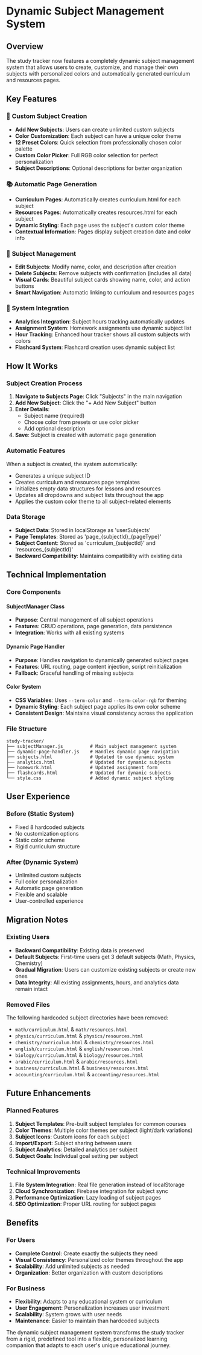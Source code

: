 # Dynamic Subject Management System

## Overview
The study tracker now features a completely dynamic subject management system that allows users to create, customize, and manage their own subjects with personalized colors and automatically generated curriculum and resources pages.

## Key Features

### 🎨 **Custom Subject Creation**
- **Add New Subjects**: Users can create unlimited custom subjects
- **Color Customization**: Each subject can have a unique color theme
- **12 Preset Colors**: Quick selection from professionally chosen color palette
- **Custom Color Picker**: Full RGB color selection for perfect personalization
- **Subject Descriptions**: Optional descriptions for better organization

### 📚 **Automatic Page Generation**
- **Curriculum Pages**: Automatically creates curriculum.html for each subject
- **Resources Pages**: Automatically creates resources.html for each subject
- **Dynamic Styling**: Each page uses the subject's custom color theme
- **Contextual Information**: Pages display subject creation date and color info

### 🔧 **Subject Management**
- **Edit Subjects**: Modify name, color, and description after creation
- **Delete Subjects**: Remove subjects with confirmation (includes all data)
- **Visual Cards**: Beautiful subject cards showing name, color, and action buttons
- **Smart Navigation**: Automatic linking to curriculum and resources pages

### 🔗 **System Integration**
- **Analytics Integration**: Subject hours tracking automatically updates
- **Assignment System**: Homework assignments use dynamic subject list
- **Hour Tracking**: Enhanced hour tracker shows all custom subjects with colors
- **Flashcard System**: Flashcard creation uses dynamic subject list

## How It Works

### Subject Creation Process
1. **Navigate to Subjects Page**: Click "Subjects" in the main navigation
2. **Add New Subject**: Click the "+ Add New Subject" button
3. **Enter Details**: 
   - Subject name (required)
   - Choose color from presets or use color picker
   - Add optional description
4. **Save**: Subject is created with automatic page generation

### Automatic Features
When a subject is created, the system automatically:
- Generates a unique subject ID
- Creates curriculum and resources page templates
- Initializes empty data structures for lessons and resources
- Updates all dropdowns and subject lists throughout the app
- Applies the custom color theme to all subject-related elements

### Data Storage
- **Subject Data**: Stored in localStorage as 'userSubjects'
- **Page Templates**: Stored as 'page_{subjectId}_{pageType}'
- **Subject Content**: Stored as 'curriculum_{subjectId}' and 'resources_{subjectId}'
- **Backward Compatibility**: Maintains compatibility with existing data

## Technical Implementation

### Core Components

#### SubjectManager Class
- **Purpose**: Central management of all subject operations
- **Features**: CRUD operations, page generation, data persistence
- **Integration**: Works with all existing systems

#### Dynamic Page Handler
- **Purpose**: Handles navigation to dynamically generated subject pages
- **Features**: URL routing, page content injection, script reinitialization
- **Fallback**: Graceful handling of missing subjects

#### Color System
- **CSS Variables**: Uses `--term-color` and `--term-color-rgb` for theming
- **Dynamic Styling**: Each subject page applies its own color scheme
- **Consistent Design**: Maintains visual consistency across the application

### File Structure
```
study-tracker/
├── subjectManager.js          # Main subject management system
├── dynamic-page-handler.js    # Handles dynamic page navigation
├── subjects.html              # Updated to use dynamic system
├── analytics.html             # Updated for dynamic subjects
├── homework.html              # Updated assignment form
├── flashcards.html            # Updated for dynamic subjects
└── style.css                  # Added dynamic subject styling
```

## User Experience

### Before (Static System)
- Fixed 8 hardcoded subjects
- No customization options
- Static color scheme
- Rigid curriculum structure

### After (Dynamic System)
- Unlimited custom subjects
- Full color personalization
- Automatic page generation
- Flexible and scalable
- User-controlled experience

## Migration Notes

### Existing Users
- **Backward Compatibility**: Existing data is preserved
- **Default Subjects**: First-time users get 3 default subjects (Math, Physics, Chemistry)
- **Gradual Migration**: Users can customize existing subjects or create new ones
- **Data Integrity**: All existing assignments, hours, and analytics data remain intact

### Removed Files
The following hardcoded subject directories have been removed:
- `math/curriculum.html` & `math/resources.html`
- `physics/curriculum.html` & `physics/resources.html`
- `chemistry/curriculum.html` & `chemistry/resources.html`
- `english/curriculum.html` & `english/resources.html`
- `biology/curriculum.html` & `biology/resources.html`
- `arabic/curriculum.html` & `arabic/resources.html`
- `business/curriculum.html` & `business/resources.html`
- `accounting/curriculum.html` & `accounting/resources.html`

## Future Enhancements

### Planned Features
1. **Subject Templates**: Pre-built subject templates for common courses
2. **Color Themes**: Multiple color themes per subject (light/dark variations)
3. **Subject Icons**: Custom icons for each subject
4. **Import/Export**: Subject sharing between users
5. **Subject Analytics**: Detailed analytics per subject
6. **Subject Goals**: Individual goal setting per subject

### Technical Improvements
1. **File System Integration**: Real file generation instead of localStorage
2. **Cloud Synchronization**: Firebase integration for subject sync
3. **Performance Optimization**: Lazy loading of subject pages
4. **SEO Optimization**: Proper URL routing for subject pages

## Benefits

### For Users
- **Complete Control**: Create exactly the subjects they need
- **Visual Consistency**: Personalized color themes throughout the app
- **Scalability**: Add unlimited subjects as needed
- **Organization**: Better organization with custom descriptions

### For Business
- **Flexibility**: Adapts to any educational system or curriculum
- **User Engagement**: Personalization increases user investment
- **Scalability**: System grows with user needs
- **Maintenance**: Easier to maintain than hardcoded subjects

The dynamic subject management system transforms the study tracker from a rigid, predefined tool into a flexible, personalized learning companion that adapts to each user's unique educational journey.
